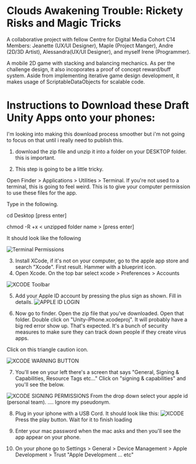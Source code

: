 # Clouds Awakening Trouble: Rickety Risks and Magic Tricks

A collaborative project with fellow Centre for Digital Media Cohort C14 Members: Jeanette (UX/UI Designer), Maple (Project Manger), Andre (2D/3D Artist), Alessandra(UX/UI Designer), and myself Irene (Programmer). 

A mobile 2D game with stacking and balancing mechanics. As per the challenge design, it also incoporates a proof of concept reward/buff system. Aside from implementing iterative game design development, it makes usage of ScriptableDataObjects for scalable code. 


# Instructions to Download these Draft Unity Apps onto your phones:

I'm looking into making this download process smoother but i'm not going to focus on that until i really need to publish this. 

1) download the zip file and unzip it into a folder on your DESKTOP  folder. this is important.

2) This step is going to be a little tricky.

Open Finder > Applications > Utilities > Terminal. If you're not used to a terminal, this is going to feel weird. This is to give your computer permission to 
use these files for the app. 

Type in the following. 

cd Desktop [press enter]

chmod -R +x < unzipped folder name > [press enter]

It should look like the following

![Terminal Permissions](https://i.imgur.com/0ayXE2L.png)


3) Install XCode, if it's not on your computer, go to the apple app store and search "Xcode". First result. Hammer with a blueprint icon. 
4) Open Xcode. On the top bar select xcode > Preferences > Accounts 

![XCODE Toolbar](https://i.imgur.com/QzQzjyK.png)

5) Add your Apple ID account by pressing the plus sign as shown. Fill in details.
![APPLE ID LOGIN](https://i.imgur.com/NSZGfol.png)

6) Now go to finder. Open the zip file that you've downloaded. Open that folder. Double click on "Unity-iPhone.xcodeproj". It will probably have a 
big red error show up. That's expected. It's a bunch of security measures to make sure they can track down people if they create virus apps. 

Click on this triangle caution icon. 

![XCODE WARNING BUTTON](https://i.imgur.com/bynw0FK.png) 

7) You'll see on your left there's a screen that says "General, Signing & Capabilities, Resource Tags etc..."
Click on "signing & capabilities" and you'll see the below.

![XCODE SIGNING PERMISSIONS](https://i.imgur.com/xAmItcy.png)
From the drop down select your apple id (personal team). .... Ignore my pseudonym. 

8) Plug in your iphone with a USB Cord. 
It should look like this:
![XCODE](https://i.imgur.com/DwMZuVW.png)
Press the play button. Wait for it to finish loading
9) Enter your mac password when the mac asks and then you'll see the app appear on your phone. 

10) On your phone go to Settings > General > Device Management > Apple Development > Trust "Apple Development ... etc"









